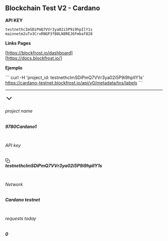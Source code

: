 ## Blockchain Test V2 - Cardano

**API KEY**

```
testnethcImSDiPmQ7VVr3ya02i5P9i9hpIlY1s
mainnetm2uTo3CrxRNGP3fB8LN8REJ6Fmbaf828
```

**Links Pages**

[https://blockfrost.io/dashboard] <br>
[https://docs.blockfrost.io/]

**Ejemplo**

´´´
curl -H 'project_id: testnethcImSDiPmQ7VVr3ya02i5P9i9hpIlY1s' https://cardano-testnet.blockfrost.io/api/v0/metadata/txs/labels 
´´´

---

<div class="d-flex card-header"><div class="jsx-630138785 wrapper"><div class="jsx-630138785 left"><div class="d-flex align-items-center"><svg stroke="currentColor" fill="currentColor" stroke-width="0" viewBox="0 0 512 512" role="button" height="25" width="25" xmlns="http://www.w3.org/2000/svg"><path d="M256 294.1L383 167c9.4-9.4 24.6-9.4 33.9 0s9.3 24.6 0 34L273 345c-9.1 9.1-23.7 9.3-33.1.7L95 201.1c-4.7-4.7-7-10.9-7-17s2.3-12.3 7-17c9.4-9.4 24.6-9.4 33.9 0l127.1 127z"></path></svg></div></div><div class="jsx-630138785 right"><div class="jsx-1608061930 wrapper"><div class="jsx-1608061930 left"><div class="jsx-1608061930 column column-name"><div class="jsx-1608061930 d-flex align-items-center justify-content-between mg-b-5"><h6 class="jsx-1608061930 tx-uppercase tx-10 tx-spacing-1 tx-color-02 tx-semibold mg-b-0">project name</h6></div><div class="jsx-1608061930 d-flex align-items-end justify-content-between mg-b-5"><h5 class="jsx-1608061930 tx-normal tx-rubik lh-2 mg-b-0 text-truncate">9780Cardano1</h5></div></div><div class="jsx-1608061930 column column-api-key"><div class="jsx-1608061930 d-flex align-items-center justify-content-between mg-b-5"><h6 class="jsx-1608061930 tx-uppercase tx-10 tx-spacing-1 tx-color-02 tx-semibold mg-b-0">API key</h6></div><div class="jsx-1608061930 d-flex align-items-end justify-content-between mg-b-5"><h5 class="jsx-1608061930 tx-normal tx-rubik lh-2 mg-b-0 d-flex align-items-center text-monospace"><div style="padding-right: 8px;"><svg xmlns="http://www.w3.org/2000/svg" width="15" height="15" viewBox="0 0 24 24" fill="none" stroke="currentColor" stroke-width="2" stroke-linecap="round" stroke-linejoin="round" role="button"><rect x="9" y="9" width="13" height="13" rx="2" ry="2"></rect><path d="M5 15H4a2 2 0 0 1-2-2V4a2 2 0 0 1 2-2h9a2 2 0 0 1 2 2v1"></path></svg></div>testnethcImSDiPmQ7VVr3ya02i5P9i9hpIlY1s</h5></div></div></div><div class="jsx-1608061930 right"><div class="jsx-1608061930 column column-network"><div class="jsx-1608061930 d-flex align-items-center justify-content-between mg-b-5"><h6 class="jsx-1608061930 tx-uppercase tx-10 tx-spacing-1 tx-color-02 tx-semibold mg-b-0">Network</h6></div><div class="jsx-1608061930 d-flex align-items-end justify-content-between mg-b-5"><h5 class="jsx-1608061930 tx-normal tx-rubik lh-2 mg-b-0">Cardano testnet</h5></div></div><div class="jsx-1608061930 column column-requests"><div class="jsx-1608061930 d-flex align-items-center justify-content-between mg-b-5"><h6 class="jsx-1608061930 tx-uppercase tx-10 tx-spacing-1 tx-color-02 tx-semibold mg-b-0">requests today</h6></div><div class="jsx-1608061930 d-flex align-items-end justify-content-between mg-b-5"><h5 class="jsx-1608061930 tx-normal tx-rubik lh-2 mg-b-0">0</h5></div></div></div></div></div></div></div>